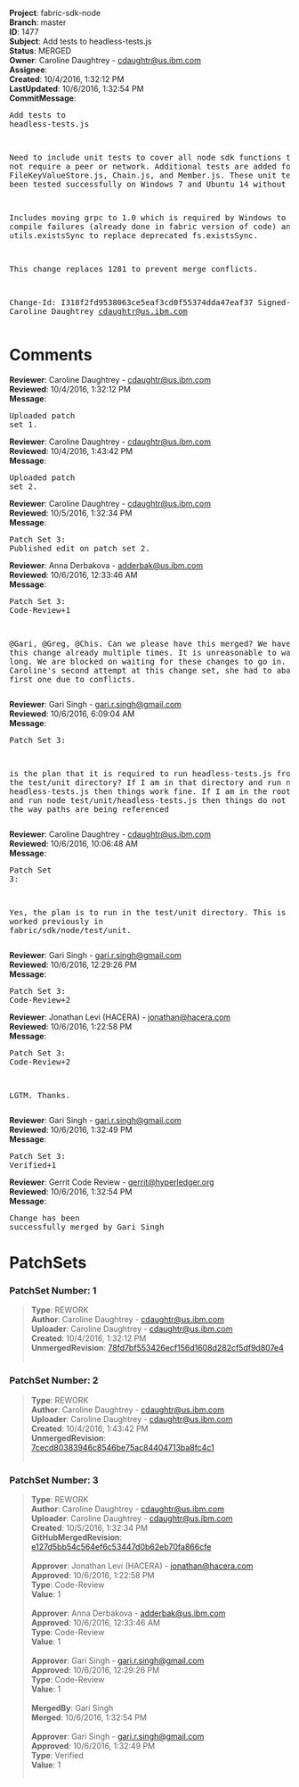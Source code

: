 <strong>Project</strong>: fabric-sdk-node<br><strong>Branch</strong>: master<br><strong>ID</strong>: 1477<br><strong>Subject</strong>: Add tests to headless-tests.js<br><strong>Status</strong>: MERGED<br><strong>Owner</strong>: Caroline Daughtrey - cdaughtr@us.ibm.com<br><strong>Assignee</strong>:<br><strong>Created</strong>: 10/4/2016, 1:32:12 PM<br><strong>LastUpdated</strong>: 10/6/2016, 1:32:54 PM<br><strong>CommitMessage</strong>:<br><pre>Add tests to headless-tests.js

Need to include unit tests to cover all
node sdk functions that do not require a peer or network. Additional tests
are added for FileKeyValueStore.js, Chain.js, and Member.js. These unit
tests have been tested successfully on Windows 7 and Ubuntu 14 without
Vagrant.

Includes moving grpc to 1.0 which is required by Windows to
prevent compile failures (already done in fabric version of code) and
utils.existsSync to replace deprecated fs.existsSync.

This change replaces 1281 to prevent merge conflicts.

Change-Id: I318f2fd9538063ce5eaf3cd0f55374dda47eaf37
Signed-off-by: Caroline Daughtrey <cdaughtr@us.ibm.com>
</pre><h1>Comments</h1><strong>Reviewer</strong>: Caroline Daughtrey - cdaughtr@us.ibm.com<br><strong>Reviewed</strong>: 10/4/2016, 1:32:12 PM<br><strong>Message</strong>: <pre>Uploaded patch set 1.</pre><strong>Reviewer</strong>: Caroline Daughtrey - cdaughtr@us.ibm.com<br><strong>Reviewed</strong>: 10/4/2016, 1:43:42 PM<br><strong>Message</strong>: <pre>Uploaded patch set 2.</pre><strong>Reviewer</strong>: Caroline Daughtrey - cdaughtr@us.ibm.com<br><strong>Reviewed</strong>: 10/5/2016, 1:32:34 PM<br><strong>Message</strong>: <pre>Patch Set 3: Published edit on patch set 2.</pre><strong>Reviewer</strong>: Anna Derbakova - adderbak@us.ibm.com<br><strong>Reviewed</strong>: 10/6/2016, 12:33:46 AM<br><strong>Message</strong>: <pre>Patch Set 3: Code-Review+1

@Gari, @Greg, @Chis. Can we please have this merged? We have rebased this change already multiple times. It is unreasonable to wait this long. We are blocked on waiting for these changes to go in. This is Caroline's second attempt at this change set, she had to abandon the first one due to conflicts.</pre><strong>Reviewer</strong>: Gari Singh - gari.r.singh@gmail.com<br><strong>Reviewed</strong>: 10/6/2016, 6:09:04 AM<br><strong>Message</strong>: <pre>Patch Set 3:

is the plan that it is required to run headless-tests.js from within the test/unit directory?   If I am in that directory and run node headless-tests.js then things work fine.  If I am in the root directory and run node test/unit/headless-tests.js then things do not work due to the way paths are being referenced</pre><strong>Reviewer</strong>: Caroline Daughtrey - cdaughtr@us.ibm.com<br><strong>Reviewed</strong>: 10/6/2016, 10:06:48 AM<br><strong>Message</strong>: <pre>Patch Set 3:

Yes, the plan is to run in the test/unit directory.  This is how it worked previously in fabric/sdk/node/test/unit.</pre><strong>Reviewer</strong>: Gari Singh - gari.r.singh@gmail.com<br><strong>Reviewed</strong>: 10/6/2016, 12:29:26 PM<br><strong>Message</strong>: <pre>Patch Set 3: Code-Review+2</pre><strong>Reviewer</strong>: Jonathan Levi (HACERA) - jonathan@hacera.com<br><strong>Reviewed</strong>: 10/6/2016, 1:22:58 PM<br><strong>Message</strong>: <pre>Patch Set 3: Code-Review+2

LGTM. Thanks.</pre><strong>Reviewer</strong>: Gari Singh - gari.r.singh@gmail.com<br><strong>Reviewed</strong>: 10/6/2016, 1:32:49 PM<br><strong>Message</strong>: <pre>Patch Set 3: Verified+1</pre><strong>Reviewer</strong>: Gerrit Code Review - gerrit@hyperledger.org<br><strong>Reviewed</strong>: 10/6/2016, 1:32:54 PM<br><strong>Message</strong>: <pre>Change has been successfully merged by Gari Singh</pre><h1>PatchSets</h1><h3>PatchSet Number: 1</h3><blockquote><strong>Type</strong>: REWORK<br><strong>Author</strong>: Caroline Daughtrey - cdaughtr@us.ibm.com<br><strong>Uploader</strong>: Caroline Daughtrey - cdaughtr@us.ibm.com<br><strong>Created</strong>: 10/4/2016, 1:32:12 PM<br><strong>UnmergedRevision</strong>: [78fd7bf553426ecf156d1608d282cf5df9d807e4](https://github.com/hyperledger-gerrit-archive/fabric-sdk-node/commit/78fd7bf553426ecf156d1608d282cf5df9d807e4)<br><br></blockquote><h3>PatchSet Number: 2</h3><blockquote><strong>Type</strong>: REWORK<br><strong>Author</strong>: Caroline Daughtrey - cdaughtr@us.ibm.com<br><strong>Uploader</strong>: Caroline Daughtrey - cdaughtr@us.ibm.com<br><strong>Created</strong>: 10/4/2016, 1:43:42 PM<br><strong>UnmergedRevision</strong>: [7cecd80383946c8546be75ac84404713ba8fc4c1](https://github.com/hyperledger-gerrit-archive/fabric-sdk-node/commit/7cecd80383946c8546be75ac84404713ba8fc4c1)<br><br></blockquote><h3>PatchSet Number: 3</h3><blockquote><strong>Type</strong>: REWORK<br><strong>Author</strong>: Caroline Daughtrey - cdaughtr@us.ibm.com<br><strong>Uploader</strong>: Caroline Daughtrey - cdaughtr@us.ibm.com<br><strong>Created</strong>: 10/5/2016, 1:32:34 PM<br><strong>GitHubMergedRevision</strong>: [e127d5bb54c564ef6c53447d0b62eb70fa866cfe](https://github.com/hyperledger-gerrit-archive/fabric-sdk-node/commit/e127d5bb54c564ef6c53447d0b62eb70fa866cfe)<br><br><strong>Approver</strong>: Jonathan Levi (HACERA) - jonathan@hacera.com<br><strong>Approved</strong>: 10/6/2016, 1:22:58 PM<br><strong>Type</strong>: Code-Review<br><strong>Value</strong>: 1<br><br><strong>Approver</strong>: Anna Derbakova - adderbak@us.ibm.com<br><strong>Approved</strong>: 10/6/2016, 12:33:46 AM<br><strong>Type</strong>: Code-Review<br><strong>Value</strong>: 1<br><br><strong>Approver</strong>: Gari Singh - gari.r.singh@gmail.com<br><strong>Approved</strong>: 10/6/2016, 12:29:26 PM<br><strong>Type</strong>: Code-Review<br><strong>Value</strong>: 1<br><br><strong>MergedBy</strong>: Gari Singh<br><strong>Merged</strong>: 10/6/2016, 1:32:54 PM<br><br><strong>Approver</strong>: Gari Singh - gari.r.singh@gmail.com<br><strong>Approved</strong>: 10/6/2016, 1:32:49 PM<br><strong>Type</strong>: Verified<br><strong>Value</strong>: 1<br><br></blockquote>